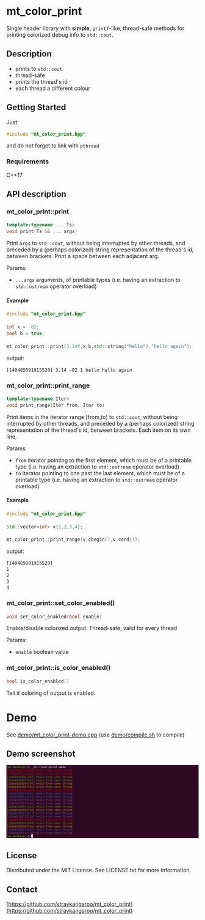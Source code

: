 # mt_color_print

Single header library with **simple**, `printf`-like, thread-safe methods for printing colorized debug info to `std::cout`.


## Description

- prints to `std::cout`
- thread-safe
- prints the thread's id
- each thread a different colour


## Getting Started

Just 
```c++
#include "mt_color_print.hpp"
```
and do not forget to link with `pthread`


### Requirements

C++17


## API description

### mt_color_print::print

```c++
template<typename ... Ts>
void print(Ts && ... args)
```
Print `args` to `std::cout`, without being interrupted by other threads, and preceded by a (perhaps colorized) string representation of the thread's id, between brackets.
Print a space between each adjacent arg.

Params:
- `...args` arguments, of printable types (i.e. having an extraction to `std::ostream` operator overload)


#### Example

```c++
#include "mt_color_print.hpp"

int x = -82;
bool b = true;

mt_color_print::print(3.14f,x,b,std::string("hello"),"hello again");
```

output:
```
[140485091915520] 3.14 -82 1 hello hello again
```


### mt_color_print::print_range

```c++
template<typename Iter>
void print_range(Iter from, Iter to)
```
Print items in the iterator range [from,to) to `std::cout`, without being interrupted by other threads, and preceded by a (perhaps colorized) string representation of the thread's id, between brackets. Each item on its own line.

Params:
- `from`  iterator pointing to the first element, which must be of a printable type (i.e. having an extraction to `std::ostream` operator overload)
- `to`    iterator pointing to one past the last element, which must be of a printable type (i.e. having an extraction to `std::ostream` operator overload)


#### Example

```c++
#include "mt_color_print.hpp"

std::vector<int> v{1,2,3,4};

mt_color_print::print_range(v.cbegin(),v.cend());
```

output:
```
[140485091915520] 
1
2
3
4
```


### mt_color_print::set_color_enabled()

```c++
void set_color_enabled(bool enable)
```
Enable/disable colorized output. Thread-safe, valid for every thread

Params:
- `enable` boolean value


### mt_color_print::is_color_enabled()

```c++
bool is_color_enabled()
```
Tell if coloring of output is enabled.


# Demo

See [demo/mt_color_print-demo.cpp](demo/mt_color_print-demo.cpp) (use [demo/compile.sh](demo/compile.sh) to compile)


## Demo screenshot

![](demo.png)


## License

Distributed under the MIT License. See LICENSE.txt for more information.


## Contact

[https://github.com/straykangaroo/mt_color_print](https://github.com/straykangaroo/mt_color_print)

